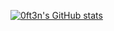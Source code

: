 [![0ft3n's GitHub stats](https://github-readme-stats.vercel.app/api?username=0ft3n&count_private=true&theme=radical)](https://github.com/anuraghazra/github-readme-stats)

<!--
**0ft3n/0ft3n** is a ✨ _special_ ✨ repository because its `README.md` (this file) appears on your GitHub profile.

Here are some ideas to get you started:

- 🔭 I’m currently working on ...
- 🌱 I’m currently learning ...
- 👯 I’m looking to collaborate on ...
- 🤔 I’m looking for help with ...
- 💬 Ask me about ...
- 📫 How to reach me: ...
- 😄 Pronouns: ...
- ⚡ Fun fact: ...
-->
